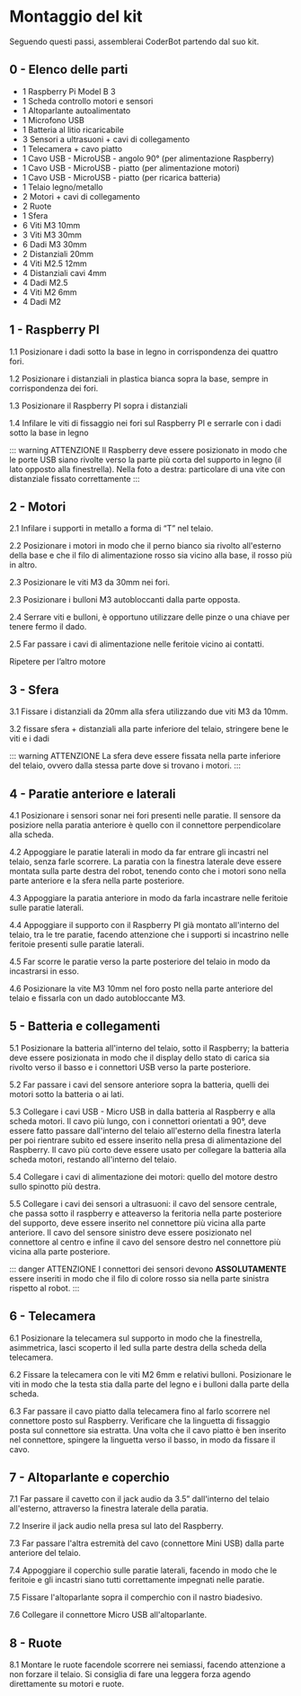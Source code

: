# Montaggio del kit

Seguendo questi passi, assemblerai CoderBot partendo dal suo kit.

## 0 - Elenco delle parti

- 1 Raspberry Pi Model B 3
- 1 Scheda controllo motori e sensori
- 1 Altoparlante autoalimentato
- 1 Microfono USB
- 1 Batteria al litio ricaricabile
- 3 Sensori a ultrasuoni + cavi di collegamento
- 1 Telecamera + cavo piatto
- 1 Cavo USB - MicroUSB - angolo 90° (per alimentazione Raspberry)
- 1 Cavo USB - MicroUSB - piatto (per alimentazione motori)
- 1 Cavo USB - MicroUSB - piatto (per ricarica batteria)
- 1 Telaio legno/metallo
- 2 Motori + cavi di collegamento
- 2 Ruote
- 1 Sfera
- 6 Viti M3 10mm
- 3 Viti M3 30mm
- 6 Dadi M3 30mm
- 2 Distanziali 20mm
- 4 Viti M2.5 12mm
- 4 Distanziali cavi 4mm
- 4 Dadi M2.5
- 4 Viti M2 6mm
- 4 Dadi M2

## 1 - Raspberry PI

1.1 Posizionare i dadi sotto la base in legno in corrispondenza dei quattro fori.

1.2 Posizionare i distanziali in plastica bianca sopra la base, sempre in corrispondenza dei fori.

1.3 Posizionare il Raspberry PI sopra i distanziali

1.4 Infilare le viti di fissaggio nei fori sul Raspberry PI e serrarle con i dadi sotto la base in legno

::: warning ATTENZIONE
Il Raspberry deve essere posizionato in modo che le porte USB siano rivolte verso la parte più corta del supporto in legno (il lato opposto alla finestrella).
Nella foto a destra: particolare di una vite con distanziale fissato correttamente
:::

## 2 - Motori

2.1 Infilare i supporti in metallo a forma di “T” nel telaio.

2.2 Posizionare i motori in modo che il perno bianco sia rivolto all'esterno della base e che il filo di alimentazione rosso sia vicino alla base, il rosso più in altro.

2.3 Posizionare le viti M3 da 30mm nei fori.

2.3 Posizionare i bulloni M3 autobloccanti dalla parte opposta. 

2.4 Serrare viti e bulloni, è opportuno utilizzare delle pinze o una chiave per tenere fermo il dado. 

2.5 Far passare i cavi di alimentazione nelle feritoie vicino ai contatti.

Ripetere per l’altro motore

## 3 - Sfera

3.1 Fissare i distanziali da 20mm alla sfera utilizzando due viti M3 da 10mm.

3.2 fissare sfera + distanziali alla parte inferiore del telaio, stringere bene le viti e i dadi 

::: warning ATTENZIONE
La sfera deve essere fissata nella parte inferiore del telaio, ovvero dalla stessa parte dove si trovano i motori.
:::

## 4 - Paratie anteriore e laterali

4.1 Posizionare i sensori sonar nei fori presenti nelle paratie. Il sensore da posiziore nella paratia anteriore è quello con il connettore perpendicolare alla scheda.

4.2 Appoggiare le paratie laterali in modo da far entrare gli incastri nel telaio, senza farle scorrere. La paratia con la finestra laterale deve essere montata sulla parte destra del robot, tenendo conto che i motori sono nella parte anteriore e la sfera nella parte posteriore.

4.3 Appoggiare la paratia anteriore in modo da farla incastrare nelle feritoie sulle paratie laterali.

4.4 Appoggiare il supporto con il Raspberry PI già montato all'interno del telaio, tra le tre paratie, facendo attenzione che i supporti si incastrino nelle feritoie presenti sulle paratie laterali.

4.5 Far scorre le paratie verso la parte posteriore del telaio in modo da incastrarsi in esso.

4.6 Posizionare la vite M3 10mm nel foro posto nella parte anteriore del telaio e fissarla con un dado autobloccante M3.

## 5 - Batteria e collegamenti

5.1 Posizionare la batteria all'interno del telaio, sotto il Raspberry; la batteria deve essere posizionata in modo che il display dello stato di carica sia rivolto verso il basso e i connettori USB verso la parte posteriore.

5.2 Far passare i cavi del sensore anteriore sopra la batteria, quelli dei motori sotto la batteria o ai lati.

5.3 Collegare i cavi USB - Micro USB in dalla batteria al Raspberry e alla scheda motori. Il cavo più lungo, con i connettori orientati a 90°, deve essere fatto passare dall'interno del telaio all'esterno della finestra laterla per poi rientrare subito ed essere inserito nella presa di alimentazione del Raspberry. Il cavo più corto deve essere usato per collegare la batteria alla scheda motori, restando all'interno del telaio.

5.4 Collegare i cavi di alimentazione dei motori: quello del motore destro sullo spinotto più destra.

5.5 Collegare i cavi dei sensori a ultrasuoni: il cavo del sensore centrale, che passa sotto il raspberry e atteaverso la feritoria nella parte posteriore del supporto, deve essere inserito nel connettore più vicina alla parte anteriore. Il cavo del sensore sinistro deve essere posizionato nel connettore al centro e infine il cavo del sensore destro nel connettore più vicina alla parte posteriore.

::: danger ATTENZIONE
I connettori dei sensori devono **ASSOLUTAMENTE** essere inseriti in modo che il filo di colore rosso sia nella parte sinistra rispetto al robot.
:::

## 6 - Telecamera

6.1 Posizionare la telecamera sul supporto in modo che la finestrella, asimmetrica, lasci scoperto il led sulla parte destra della scheda della telecamera.

6.2 Fissare la telecamera con le viti M2 6mm e relativi bulloni. Posizionare le viti in modo che la testa stia dalla parte del legno e i bulloni dalla parte della scheda.

6.3 Far passare il cavo piatto dalla telecamera fino al farlo scorrere nel connettore posto sul Raspberry. Verificare che la linguetta di fissaggio posta sul connettore sia estratta. Una volta che il cavo piatto è ben inserito nel connettore, spingere la linguetta verso il basso, in modo da fissare il cavo.

## 7 - Altoparlante e coperchio

7.1 Far passare il cavetto con il jack audio da 3.5” dall'interno del telaio all'esterno, attraverso la finestra laterale della paratia.

7.2 Inserire il jack audio nella presa sul lato del Raspberry.

7.3 Far passare l'altra estremità del cavo (connettore Mini USB) dalla parte anteriore del telaio.

7.4 Appoggiare il coperchio sulle paratie laterali, facendo in modo che le feritoie e gli incastri siano tutti correttamente impegnati nelle paratie.

7.5 Fissare l'altoparlante sopra il comperchio con il nastro biadesivo.

7.6 Collegare il connettore Micro USB all'altoparlante.

## 8 - Ruote

8.1 Montare le ruote facendole scorrere nei semiassi, facendo attenzione a non forzare il telaio. Si consiglia di fare una leggera forza agendo direttamente su motori e ruote.








